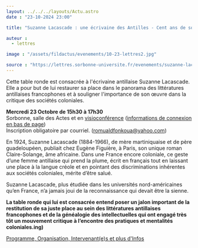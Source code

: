 ```yaml
---
layout: ../../../layouts/Actu.astro
date : "23-10-2024 23:00"

title: "Suzanne Lacascade : une écrivaine des Antilles - Cent ans de solitude (1924-2024)"

auteur :
  - lettres

image : "/assets/fildactus/evenements/10-23-lettres2.jpg"

source : "https://lettres.sorbonne-universite.fr/evenements/suzanne-lacascade-une-ecrivaine-des-antilles-cent-ans-de-solitude-1924-2024"
---
```


Cette table ronde est consacrée à l'écrivaine antillaise Suzanne Lacascade. Elle a pour but de lui restaurer sa place dans le panorama des littératures antillaises francophones et à souligner l'importance de son œuvre dans la critique des sociétés coloniales.

__Mercredi 23 Octobre de 15h30 à 17h30__  
Sorbonne, salle des Actes et en [visioconférence](https://zoom.us/j/91224418626#success) ([informations de connexion en bas de page](https://lettres.sorbonne-universite.fr/evenements/suzanne-lacascade-une-ecrivaine-des-antilles-cent-ans-de-solitude-1924-2024))  
Inscription obligatoire par courriel. (romualdfonkoua@yahoo.com)

En 1924, Suzanne Lacascade (1884-1966), de mère martiniquaise et de père guadeloupéen, publiait chez Eugène Figuière, à Paris, son unique roman Claire-Solange, âme africaine. Dans une France encore coloniale, ce geste d’une femme antillaise qui prend la plume, écrit en français tout en laissant une place à la langue créole et en pointant des discriminations inhérentes aux sociétés coloniales, mérite d’être salué.

Suzanne Lacascade, plus étudiée dans les universités nord-américaines qu’en France, n’a jamais joui de la reconnaissance qui devait être la sienne.

__La table ronde qui lui est consacrée entend poser un jalon important de la restitution de sa juste place au sein des littératures antillaises francophones et de la généalogie des intellectuelles qui ont engagé très tôt un mouvement critique à l’encontre des pratiques et mentalités coloniales.ing)__

[Programme, Organisation, Intervenant(e)s et plus d'Infos](https://lettres.sorbonne-universite.fr/evenements/suzanne-lacascade-une-ecrivaine-des-antilles-cent-ans-de-solitude-1924-2024)